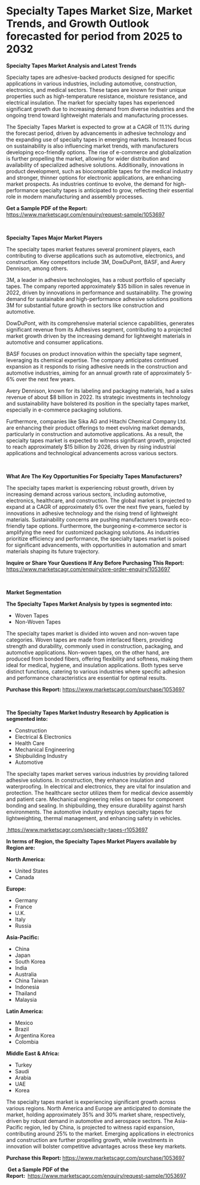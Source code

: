 <p><h1>Specialty Tapes Market Size, Market Trends, and Growth Outlook forecasted for period from 2025 to 2032</h1></p><p><strong>Specialty Tapes Market Analysis and Latest Trends</strong></p>
<p><p>Specialty tapes are adhesive-backed products designed for specific applications in various industries, including automotive, construction, electronics, and medical sectors. These tapes are known for their unique properties such as high-temperature resistance, moisture resistance, and electrical insulation. The market for specialty tapes has experienced significant growth due to increasing demand from diverse industries and the ongoing trend toward lightweight materials and manufacturing processes.</p><p>The Specialty Tapes Market is expected to grow at a CAGR of 11.1% during the forecast period, driven by advancements in adhesive technology and the expanding use of specialty tapes in emerging markets. Increased focus on sustainability is also influencing market trends, with manufacturers developing eco-friendly options. The rise of e-commerce and globalization is further propelling the market, allowing for wider distribution and availability of specialized adhesive solutions. Additionally, innovations in product development, such as biocompatible tapes for the medical industry and stronger, thinner options for electronic applications, are enhancing market prospects. As industries continue to evolve, the demand for high-performance specialty tapes is anticipated to grow, reflecting their essential role in modern manufacturing and assembly processes.</p></p>
<p><strong>Get a Sample PDF of the Report:&nbsp;</strong> <a href="https://www.marketscagr.com/enquiry/request-sample/1053697?utm_campaign=3034&utm_medium=2&utm_source=Github&utm_content=ia&utm_term=16042025&utm_id=specialty-tapes">https://www.marketscagr.com/enquiry/request-sample/1053697</a></p>
<p>&nbsp;</p>
<p><strong>Specialty Tapes Major Market Players</strong></p>
<p><p>The specialty tapes market features several prominent players, each contributing to diverse applications such as automotive, electronics, and construction. Key competitors include 3M, DowDuPont, BASF, and Avery Dennison, among others. </p><p>3M, a leader in adhesive technologies, has a robust portfolio of specialty tapes. The company reported approximately $35 billion in sales revenue in 2022, driven by innovations in performance and sustainability. The growing demand for sustainable and high-performance adhesive solutions positions 3M for substantial future growth in sectors like construction and automotive.</p><p>DowDuPont, with its comprehensive material science capabilities, generates significant revenue from its Adhesives segment, contributing to a projected market growth driven by the increasing demand for lightweight materials in automotive and consumer applications.</p><p>BASF focuses on product innovation within the specialty tape segment, leveraging its chemical expertise. The company anticipates continued expansion as it responds to rising adhesive needs in the construction and automotive industries, aiming for an annual growth rate of approximately 5-6% over the next few years.</p><p>Avery Dennison, known for its labeling and packaging materials, had a sales revenue of about $8 billion in 2022. Its strategic investments in technology and sustainability have bolstered its position in the specialty tapes market, especially in e-commerce packaging solutions.</p><p>Furthermore, companies like Sika AG and Hitachi Chemical Company Ltd. are enhancing their product offerings to meet evolving market demands, particularly in construction and automotive applications. As a result, the specialty tapes market is expected to witness significant growth, projected to reach approximately $15 billion by 2026, driven by rising industrial applications and technological advancements across various sectors.</p></p>
<p>&nbsp;</p>
<p><strong>What Are The Key Opportunities For Specialty Tapes Manufacturers?</strong></p>
<p><p>The specialty tapes market is experiencing robust growth, driven by increasing demand across various sectors, including automotive, electronics, healthcare, and construction. The global market is projected to expand at a CAGR of approximately 6% over the next five years, fueled by innovations in adhesive technology and the rising trend of lightweight materials. Sustainability concerns are pushing manufacturers towards eco-friendly tape options. Furthermore, the burgeoning e-commerce sector is amplifying the need for customized packaging solutions. As industries prioritize efficiency and performance, the specialty tapes market is poised for significant advancements, with opportunities in automation and smart materials shaping its future trajectory.</p></p>
<p><strong>Inquire or Share Your Questions If Any Before Purchasing This Report:</strong> <a href="https://www.marketscagr.com/enquiry/pre-order-enquiry/1053697?utm_campaign=3034&utm_medium=2&utm_source=Github&utm_content=ia&utm_term=16042025&utm_id=specialty-tapes">https://www.marketscagr.com/enquiry/pre-order-enquiry/1053697</a></p>
<p>&nbsp;</p>
<p><strong>Market Segmentation</strong></p>
<p><strong>The Specialty Tapes Market Analysis by types is segmented into:</strong></p>
<p><ul><li>Woven Tapes</li><li>Non-Woven Tapes</li></ul></p>
<p><p>The specialty tapes market is divided into woven and non-woven tape categories. Woven tapes are made from interlaced fibers, providing strength and durability, commonly used in construction, packaging, and automotive applications. Non-woven tapes, on the other hand, are produced from bonded fibers, offering flexibility and softness, making them ideal for medical, hygiene, and insulation applications. Both types serve distinct functions, catering to various industries where specific adhesion and performance characteristics are essential for optimal results.</p></p>
<p><strong>Purchase this Report:&nbsp;</strong><a href="https://www.marketscagr.com/purchase/1053697?utm_campaign=3034&utm_medium=2&utm_source=Github&utm_content=ia&utm_term=16042025&utm_id=specialty-tapes">https://www.marketscagr.com/purchase/1053697</a></p>
<p>&nbsp;</p>
<p><strong>The Specialty Tapes Market Industry Research by Application is segmented into:</strong></p>
<p><ul><li>Construction</li><li>Electrical & Electronics</li><li>Health Care</li><li>Mechanical Engineering</li><li>Shipbuilding Industry</li><li>Automotive</li></ul></p>
<p><p>The specialty tapes market serves various industries by providing tailored adhesive solutions. In construction, they enhance insulation and waterproofing. In electrical and electronics, they are vital for insulation and protection. The healthcare sector utilizes them for medical device assembly and patient care. Mechanical engineering relies on tapes for component bonding and sealing. In shipbuilding, they ensure durability against harsh environments. The automotive industry employs specialty tapes for lightweighting, thermal management, and enhancing safety in vehicles.</p></p>
<p><a href="https://www.marketscagr.com/specialty-tapes-r1053697?utm_campaign=3034&utm_medium=2&utm_source=Github&utm_content=ia&utm_term=16042025&utm_id=specialty-tapes">&nbsp;https://www.marketscagr.com/specialty-tapes-r1053697</a></p>
<p><strong>In terms of Region, the Specialty Tapes Market Players available by Region are:</strong></p>
<p>
    <p> <strong> North America: </strong>
        <ul>
            <li>United States</li>
            <li>Canada</li>
        </ul>
        </p> 
    <p> <strong> Europe: </strong>
        <ul>
            <li>Germany</li>
            <li>France</li>
            <li>U.K.</li>
            <li>Italy</li>
            <li>Russia</li>
        </ul>
        </p> 
    <p> <strong> Asia-Pacific: </strong>
        <ul>
            <li>China</li>
            <li>Japan</li>
            <li>South Korea</li>
            <li>India</li>
            <li>Australia</li>
            <li>China Taiwan</li>
            <li>Indonesia</li>
            <li>Thailand</li>
            <li>Malaysia</li>
        </ul>
        </p> 
    <p> <strong> Latin America: </strong>
        <ul>
            <li>Mexico</li>
            <li>Brazil</li>
            <li>Argentina Korea</li>
            <li>Colombia</li>
        </ul>
        </p> 
    <p> <strong> Middle East & Africa: </strong>
        <ul>
            <li>Turkey</li>
            <li>Saudi</li>
            <li>Arabia</li>
            <li>UAE</li>
            <li>Korea</li>
        </ul>
    </p>
    </p>
<p><p>The specialty tapes market is experiencing significant growth across various regions. North America and Europe are anticipated to dominate the market, holding approximately 35% and 30% market share, respectively, driven by robust demand in automotive and aerospace sectors. The Asia-Pacific region, led by China, is projected to witness rapid expansion, contributing around 25% to the market. Emerging applications in electronics and construction are further propelling growth, while investments in innovation will bolster competitive advantages across these key markets.</p></p>
<p><strong>Purchase this Report: </strong><a href="https://www.marketscagr.com/purchase/1053697?utm_campaign=3034&utm_medium=2&utm_source=Github&utm_content=ia&utm_term=16042025&utm_id=specialty-tapes">https://www.marketscagr.com/purchase/1053697</a></p>
<p>&nbsp;<strong>Get a Sample PDF of the Report:&nbsp;&nbsp;</strong><a href="https://www.marketscagr.com/enquiry/request-sample/1053697?utm_campaign=3034&utm_medium=2&utm_source=Github&utm_content=ia&utm_term=16042025&utm_id=specialty-tapes">https://www.marketscagr.com/enquiry/request-sample/1053697</a></p>
<p><strong></strong></p>
<p><p></p><p></p><p></p></p>